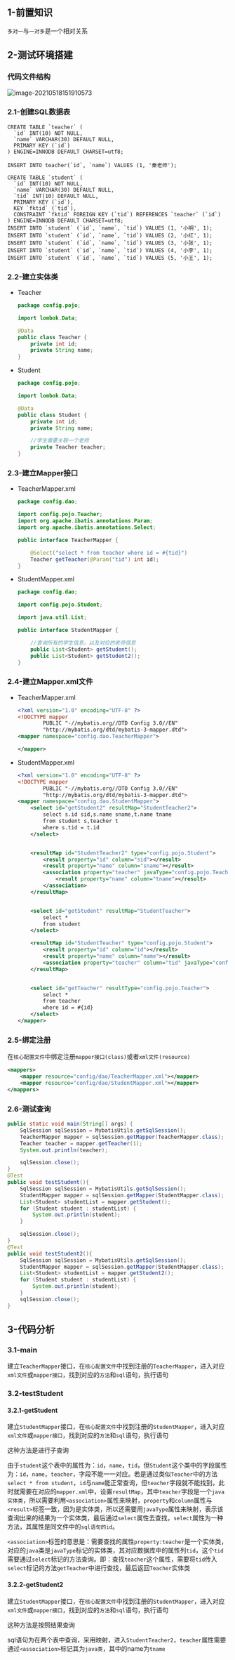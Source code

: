 ## 1-前置知识

`多对一`与`一对多`是一个相对关系

## 2-测试环境搭建

### 代码文件结构

![image-20210518151910573](img/10-多对一/image-20210518151910573.png)

### 2.1-创建SQL数据表

```mysql
CREATE TABLE `teacher` (
  `id` INT(10) NOT NULL,
  `name` VARCHAR(30) DEFAULT NULL,
  PRIMARY KEY (`id`)
) ENGINE=INNODB DEFAULT CHARSET=utf8;

INSERT INTO teacher(`id`, `name`) VALUES (1, '秦老师'); 

CREATE TABLE `student` (
  `id` INT(10) NOT NULL,
  `name` VARCHAR(30) DEFAULT NULL,
  `tid` INT(10) DEFAULT NULL,
  PRIMARY KEY (`id`),
  KEY `fktid` (`tid`),
  CONSTRAINT `fktid` FOREIGN KEY (`tid`) REFERENCES `teacher` (`id`)
) ENGINE=INNODB DEFAULT CHARSET=utf8;
INSERT INTO `student` (`id`, `name`, `tid`) VALUES (1, '小明', 1); 
INSERT INTO `student` (`id`, `name`, `tid`) VALUES (2, '小红', 1); 
INSERT INTO `student` (`id`, `name`, `tid`) VALUES (3, '小张', 1); 
INSERT INTO `student` (`id`, `name`, `tid`) VALUES (4, '小李', 1); 
INSERT INTO `student` (`id`, `name`, `tid`) VALUES (5, '小王', 1);
```

### 2.2-建立实体类

- Teacher

  ```java
  package config.pojo;
  
  import lombok.Data;
  
  @Data
  public class Teacher {
      private int id;
      private String name;
  }
  ```

- Student

  ```java
  package config.pojo;
  
  import lombok.Data;
  
  @Data
  public class Student {
      private int id;
      private String name;
  
      //学生需要关联一个老师
      private Teacher teacher;
  }
  ```

### 2.3-建立Mapper接口

- TeacherMapper.xml

  ```java
  package config.dao;
  
  import config.pojo.Teacher;
  import org.apache.ibatis.annotations.Param;
  import org.apache.ibatis.annotations.Select;
  
  public interface TeacherMapper {
  
      @Select("select * from teacher where id = #{tid}")
      Teacher getTeacher(@Param("tid") int id);
  }
  ```
  
- StudentMapper.xml

  ```java
  package config.dao;
  
  import config.pojo.Student;
  
  import java.util.List;
  
  public interface StudentMapper {
  
      //查询所有的学生信息，以及对应的老师信息
      public List<Student> getStudent();
      public List<Student> getStudent2();
  }
  ```

### 2.4-建立Mapper.xml文件

- TeacherMapper.xml

  ```xml
  <?xml version="1.0" encoding="UTF-8" ?>
  <!DOCTYPE mapper
          PUBLIC "-//mybatis.org//DTD Config 3.0//EN"
          "http://mybatis.org/dtd/mybatis-3-mapper.dtd">
  <mapper namespace="config.dao.TeacherMapper">
  
  </mapper>
  ```

- StudentMapper.xml

  ```xml
  <?xml version="1.0" encoding="UTF-8" ?>
  <!DOCTYPE mapper
          PUBLIC "-//mybatis.org//DTD Config 3.0//EN"
          "http://mybatis.org/dtd/mybatis-3-mapper.dtd">
  <mapper namespace="config.dao.StudentMapper">
      <select id="getStudent2" resultMap="StudentTeacher2">
          select s.id sid,s.name sname,t.name tname
          from student s,teacher t
          where s.tid = t.id
      </select>
  
  
      <resultMap id="StudentTeacher2" type="config.pojo.Student">
          <result property="id" column="sid"></result>
          <result property="name" column="sname"></result>
          <association property="teacher" javaType="config.pojo.Teacher">
              <result property="name" column="tname"></result>
          </association>
      </resultMap>
  
  
      <select id="getStudent" resultMap="StudentTeacher">
          select *
          from student
      </select>
  
      <resultMap id="StudentTeacher" type="config.pojo.Student">
          <result property="id" column="id"></result>
          <result property="name" column="name"></result>
          <association property="teacher" column="tid" javaType="config.pojo.Teacher" select="getTeacher"></association>
      </resultMap>
  
  
      <select id="getTeacher" resultType="config.pojo.Teacher">
          select *
          from teacher
          where id = #{id}
      </select>
  </mapper>
  ```

### 2.5-绑定注册

在`核心配置文件`中绑定注册`mapper接口(class)`或者`xml文件(resource)`

```xml
<mappers>
    <mapper resource="config/dao/TeacherMapper.xml"></mapper>
    <mapper resource="config/dao/StudentMapper.xml"></mapper>
</mappers>
```

### 2.6-测试查询

```java
public static void main(String[] args) {
    SqlSession sqlSession = MybatisUtils.getSqlSession();
    TeacherMapper mapper = sqlSession.getMapper(TeacherMapper.class);
    Teacher teacher = mapper.getTeacher(1);
    System.out.println(teacher);

    sqlSession.close();
}
@Test
public void testStudent(){
    SqlSession sqlSession = MybatisUtils.getSqlSession();
    StudentMapper mapper = sqlSession.getMapper(StudentMapper.class);
    List<Student> studentList = mapper.getStudent();
    for (Student student : studentList) {
        System.out.println(student);
    }

    sqlSession.close();
}
@Test
public void testStudent2(){
    SqlSession sqlSession = MybatisUtils.getSqlSession();
    StudentMapper mapper = sqlSession.getMapper(StudentMapper.class);
    List<Student> studentList = mapper.getStudent2();
    for (Student student : studentList) {
        System.out.println(student);
    }
    sqlSession.close();
}
```

## 3-代码分析

### 3.1-main

建立`TeacherMapper`接口，在`核心配置文件`中找到注册的`TeacherMapper`，进入对应`xml文件`或`mapper接口`，找到对应的`方法`和`sql`语句，执行语句

### 3.2-testStudent

#### 3.2.1-getStudent

建立`StudentMapper`接口，在`核心配置文件`中找到注册的`StudentMapper`，进入对应`xml文件`或`mapper接口`，找到对应的`方法`和`sql`语句，执行语句

这种方法是进行子查询

由于`student`这个表中的属性为：`id`，`name`，`tid`，但`Student`这个类中的字段属性为：`id`，`name`，`teacher`，字段不能一一对应。若是通过类似`Teacher`中的方法`select * from student`，`id`与`name`能正常查询，但`teacher`字段就不能找到，此时就需要在对应的`mapper.xml`中，设置`resultMap`，其中`teacher`字段是一个`java实体类`，所以需要利用`<association>`属性来映射，`property`和`column`属性与`<result>`标签一致，因为是实体类，所以还需要用`javaType`属性来映射，表示该查询出来的结果为一个实体类，最后通过`select`属性去查找，`select`属性为一种方法，其属性是同文件中的`sql语句的id`。

`<association>`标签的意思是：需要查找的属性`property:teacher`是一个实体类，对应的`java`类是`javaType`标记的实体类，其对应数据库中的属性列`tid`，这个`tid`需要通过`select`标记的方法查询。即：查找`teacher`这个属性，需要将`tid`传入`select`标记的方法`getTeacher`中进行查找，最后返回`Teacher`实体类

#### 3.2.2-getStudent2

建立`StudentMapper`接口，在`核心配置文件`中找到注册的`StudentMapper`，进入对应`xml文件`或`mapper接口`，找到对应的`方法`和`sql`语句，执行语句

这种方法是按照结果查询

sql语句为在两个表中查询，采用映射，进入`StudentTeacher2`，`teacher`属性需要通过`<association>`标记其为`java类`，其中的name为`tname`
